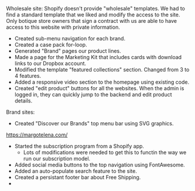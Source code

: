 <!-- TITLE: Burwell -->
<!-- SUBTITLE: Things I've worked on here. -->

Wholesale site: Shopify doesn't provide "wholesale" templates. We had to find a standard template that we liked and modify the access to the site. Only botique store owners that sign a contract with us are able to have access to this website with private information.

* Created sub-menu navigation for each brand.
* Created a case pack for-loop.
* Generated "Brand" pages our product lines.
* Made a page for the Marketing Kit that includes cards with download links to our Dropbox account.
* Modified the template "featured collections" section. Changed from 3 to 4 features.
* Added a responsive video section to the homepage using existing code.
* Created "edit product" buttons for all the websites. When the admin is logged in, they can quickly jump to the backend and edit product details.

Brand sites:

* Created "Discover our Brands" top menu bar using SVG graphics.


https://margotelena.com/
* Started the subscription program from a Shopify app.
	* Lots of modifications were needed to get this to functin the way we run our subscription model.
* Added social media buttons to the top navigation using FontAwesome.
* Added an auto-populate search feature to the site.
* Created a persistant footer bar about Free Shipping.
* 
